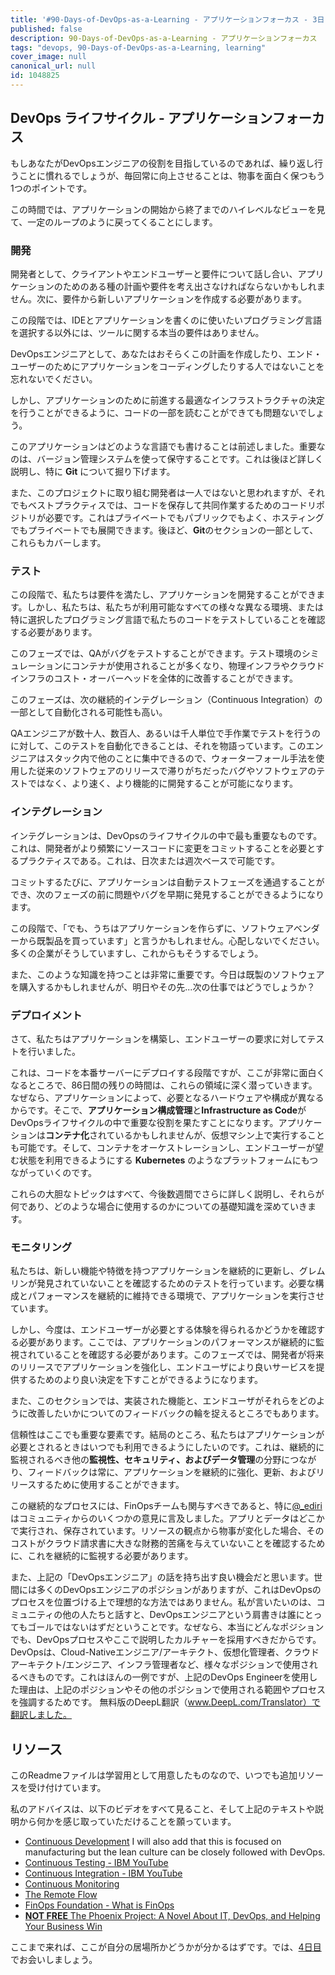 ```yaml
---
title: '#90-Days-of-DevOps-as-a-Learning - アプリケーションフォーカス - 3日目'
published: false
description: 90-Days-of-DevOps-as-a-Learning - アプリケーションフォーカス
tags: "devops, 90-Days-of-DevOps-as-a-Learning, learning"
cover_image: null
canonical_url: null
id: 1048825
---
```

## DevOps ライフサイクル - アプリケーションフォーカス
もしあなたがDevOpsエンジニアの役割を目指しているのであれば、繰り返し行うことに慣れるでしょうが、毎回常に向上させることは、物事を面白く保つもう1つのポイントです。

この時間では、アプリケーションの開始から終了までのハイレベルなビューを見て、一定のループのように戻ってくることにします。

### 開発

開発者として、クライアントやエンドユーザーと要件について話し合い、アプリケーションのためのある種の計画や要件を考え出さなければならないかもしれません。次に、要件から新しいアプリケーションを作成する必要があります。

この段階では、IDEとアプリケーションを書くのに使いたいプログラミング言語を選択する以外には、ツールに関する本当の要件はありません。

DevOpsエンジニアとして、あなたはおそらくこの計画を作成したり、エンド・ユーザーのためにアプリケーションをコーディングしたりする人ではないことを忘れないでください。

しかし、アプリケーションのために前進する最適なインフラストラクチャの決定を行うことができるように、コードの一部を読むことができても問題ないでしょう。

このアプリケーションはどのような言語でも書けることは前述しました。重要なのは、バージョン管理システムを使って保守することです。これは後ほど詳しく説明し、特に **Git** について掘り下げます。

また、このプロジェクトに取り組む開発者は一人ではないと思われますが、それでもベストプラクティスでは、コードを保存して共同作業するためのコードリポジトリが必要です。これはプライベートでもパブリックでもよく、ホスティングでもプライベートでも展開できます。後ほど、**Git**のセクションの一部として、これらもカバーします。


### テスト

この段階で、私たちは要件を満たし、アプリケーションを開発することができます。しかし、私たちは、私たちが利用可能なすべての様々な異なる環境、または特に選択したプログラミング言語で私たちのコードをテストしていることを確認する必要があります。

このフェーズでは、QAがバグをテストすることができます。テスト環境のシミュレーションにコンテナが使用されることが多くなり、物理インフラやクラウドインフラのコスト・オーバーヘッドを全体的に改善することができます。

このフェーズは、次の継続的インテグレーション（Continuous Integration）の一部として自動化される可能性も高い。

QAエンジニアが数十人、数百人、あるいは千人単位で手作業でテストを行うのに対して、このテストを自動化できることは、それを物語っています。このエンジニアはスタック内で他のことに集中できるので、ウォーターフォール手法を使用した従来のソフトウェアのリリースで滞りがちだったバグやソフトウェアのテストではなく、より速く、より機能的に開発することが可能になります。

### インテグレーション

インテグレーションは、DevOpsのライフサイクルの中で最も重要なものです。これは、開発者がより頻繁にソースコードに変更をコミットすることを必要とするプラクティスである。これは、日次または週次ベースで可能です。

コミットするたびに、アプリケーションは自動テストフェーズを通過することができ、次のフェーズの前に問題やバグを早期に発見することができるようになります。

この段階で、「でも、うちはアプリケーションを作らずに、ソフトウェアベンダーから既製品を買っています」と言うかもしれません。心配しないでください。多くの企業がそうしていますし、これからもそうするでしょう。

また、このような知識を持つことは非常に重要です。今日は既製のソフトウェアを購入するかもしれませんが、明日やその先...次の仕事ではどうでしょうか？

### デプロイメント

さて、私たちはアプリケーションを構築し、エンドユーザーの要求に対してテストを行いました。

これは、コードを本番サーバーにデプロイする段階ですが、ここが非常に面白くなるところで、86日間の残りの時間は、これらの領域に深く潜っていきます。なぜなら、アプリケーションによって、必要となるハードウェアや構成が異なるからです。そこで、**アプリケーション構成管理**と**Infrastructure as Code**がDevOpsライフサイクルの中で重要な役割を果たすことになります。アプリケーションは**コンテナ化**されているかもしれませんが、仮想マシン上で実行することも可能です。そして、コンテナをオーケストレーションし、エンドユーザーが望む状態を利用できるようにする **Kubernetes** のようなプラットフォームにもつながっていくのです。

これらの大胆なトピックはすべて、今後数週間でさらに詳しく説明し、それらが何であり、どのような場合に使用するのかについての基礎知識を深めていきます。

### モニタリング

私たちは、新しい機能や特徴を持つアプリケーションを継続的に更新し、グレムリンが発見されていないことを確認するためのテストを行っています。必要な構成とパフォーマンスを継続的に維持できる環境で、アプリケーションを実行させています。

しかし、今度は、エンドユーザーが必要とする体験を得られるかどうかを確認する必要があります。ここでは、アプリケーションのパフォーマンスが継続的に監視されていることを確認する必要があります。このフェーズでは、開発者が将来のリリースでアプリケーションを強化し、エンドユーザにより良いサービスを提供するためのより良い決定を下すことができるようになります。

また、このセクションでは、実装された機能と、エンドユーザがそれらをどのように改善したいかについてのフィードバックの輪を捉えるところでもあります。

信頼性はここでも重要な要素です。結局のところ、私たちはアプリケーションが必要とされるときはいつでも利用できるようにしたいのです。これは、継続的に監視されるべき他の**監視性、セキュリティ、およびデータ管理**の分野につながり、フィードバックは常に、アプリケーションを継続的に強化、更新、およびリリースするために使用することができます。

この継続的なプロセスには、FinOpsチームも関与すべきであると、特に[@_ediri](https://twitter.com/_ediri)はコミュニティからのいくつかの意見に言及しました。アプリとデータはどこかで実行され、保存されています。リソースの観点から物事が変化した場合、そのコストがクラウド請求書に大きな財務的苦痛を与えていないことを確認するために、これを継続的に監視する必要があります。

また、上記の「DevOpsエンジニア」の話を持ち出す良い機会だと思います。世間には多くのDevOpsエンジニアのポジションがありますが、これはDevOpsのプロセスを位置づける上で理想的な方法ではありません。私が言いたいのは、コミュニティの他の人たちと話すと、DevOpsエンジニアという肩書きは誰にとってもゴールではないはずだということです。なぜなら、本当にどんなポジションでも、DevOpsプロセスやここで説明したカルチャーを採用すべきだからです。DevOpsは、Cloud-Nativeエンジニア/アーキテクト、仮想化管理者、クラウドアーキテクト/エンジニア、インフラ管理者など、様々なポジションで使用されるべきものです。これはほんの一例ですが、上記のDevOps Engineerを使用した理由は、上記のポジションやその他のポジションで使用される範囲やプロセスを強調するためです。
 無料版のDeepL翻訳（www.DeepL.com/Translator）で翻訳しました。

## リソース

このReadmeファイルは学習用として用意したものなので、いつでも追加リソースを受け付けています。

私のアドバイスは、以下のビデオをすべて見ること、そして上記のテキストや説明から何かを感じ取っていただけることを願っています。

- [Continuous Development](https://www.youtube.com/watch?v=UnjwVYAN7Ns) I will also add that this is focused on manufacturing but the lean culture can be closely followed with DevOps.
- [Continuous Testing - IBM YouTube](https://www.youtube.com/watch?v=RYQbmjLgubM)
- [Continuous Integration - IBM YouTube](https://www.youtube.com/watch?v=1er2cjUq1UI)
- [Continuous Monitoring](https://www.youtube.com/watch?v=Zu53QQuYqJ0)
- [The Remote Flow](https://www.notion.so/The-Remote-Flow-d90982e77a144f4f990c135f115f41c6)
- [FinOps Foundation - What is FinOps](https://www.finops.org/introduction/what-is-finops/)
- [**NOT FREE** The Phoenix Project: A Novel About IT, DevOps, and Helping Your Business Win](https://www.amazon.co.uk/Phoenix-Project-DevOps-Helping-Business-ebook/dp/B00AZRBLHO)

ここまで来れば、ここが自分の居場所かどうかが分かるはずです。では、[4日目](day04.md)でお会いしましょう。
